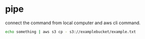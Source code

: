 # pipe

connect the command from local computer and aws cli command.

```bash
echo something | aws s3 cp - s3://examplebucket/example.txt
```



